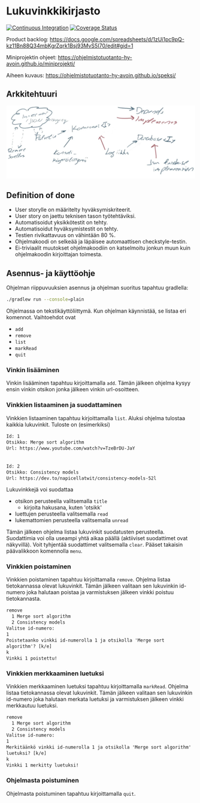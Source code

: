 # Lukuvinkkikirjasto

[![Continuous Integration][ci-img]][ci-url]
[![Coverage Status][coverage-img]][coverage-url]

Product backlog:
<https://docs.google.com/spreadsheets/d/1zUi1pc9pQ-kz11Bn88Q34mbKgrZqrk1Bsj93MvS5I70/edit#gid=1>

Miniprojektin ohjeet: <https://ohjelmistotuotanto-hy-avoin.github.io/miniprojekti/>

Aiheen kuvaus: <https://ohjelmistotuotanto-hy-avoin.github.io/speksi/>

## Arkkitehtuuri

![arkkitehtuuri](docs/arkkitehtuuri.jpg)

## Definition of done

- User storylle on määritelty hyväksymiskriteerit.
- User story on jaettu teknisen tason työtehtäviksi.
- Automatisoidut yksikkötestit on tehty.
- Automatisoidut hyväksymistestit on tehty.
- Testien rivikattavuus on vähintään 80 %.
- Ohjelmakoodi on selkeää ja läpäisee automaattisen checkstyle-testin.
- Ei-triviaalit muutokset ohjelmakoodiin on katselmoitu jonkun muun kuin
  ohjelmakoodin kirjoittajan toimesta.

## Asennus- ja käyttöohje

Ohjelman riippuvuuksien asennus ja ohjelman suoritus tapahtuu gradlella:

```bash
./gradlew run --console=plain
```

Ohjelmassa on tekstikäyttöliittymä. Kun ohjelman käynnistää, se listaa eri komennot. Vaihtoehdot ovat

- `add`
- `remove`
- `list`
- `markRead`
- `quit`

### Vinkin lisääminen

Vinkin lisääminen tapahtuu kirjoittamalla `add`. Tämän jälkeen ohjelma kysyy ensin vinkin otsikon jonka jälkeen vinkin url-osoitteen.

### Vinkkien listaaminen ja suodattaminen

Vinkkien listaaminen tapahtuu kirjoittamalla `list`. Aluksi ohjelma tulostaa kaikkia lukuvinkit. 
Tuloste on (esimerkiksi)

```text
Id: 1
Otsikko: Merge sort algorithm
Url: https://www.youtube.com/watch?v=TzeBrDU-JaY


Id: 2
Otsikko: Consistency models
Url: https://dev.to/napicellatwit/consistency-models-52l
```
Lukuvinkkejä voi suodattaa
  - otsikon perusteella valitsemalla `title`
    - kirjoita hakusana, kuten 'otsikk'
  - luettujen perusteella valitsemalla `read`
  - lukemattomien perusteella valitsemalla `unread`

Tämän jälkeen ohjelma listaa lukuvinkit suodatusten perusteella. Suodattimia voi olla useampi yhtä aikaa päällä (aktiiviset suodattimet ovat näkyvillä). Voit tyhjentää suodattimet valitsemalla `clear`. Pääset takaisin päävalikkoon komennolla `menu`.


### Vinkkien poistaminen

Vinkkien poistaminen tapahtuu kirjoittamalla `remove`. Ohjelma listaa
tietokannassa olevat lukuvinkit. Tämän jälkeen valitaan sen lukuvinkin id-numero
joka halutaan poistaa ja varmistuksen jälkeen vinkki poistuu tietokannasta.

```text
remove
  1 Merge sort algorithm
  2 Consistency models
Valitse id-numero:
1
Poistetaanko vinkki id-numerolla 1 ja otsikolla 'Merge sort algorithm'? [k/e]
k
Vinkki 1 poistettu!
```
### Vinkkien merkkaaminen luetuksi
Vinkkien merkkaaminen luetuksi tapahtuu kirjoittamalla `markRead`. Ohjelma listaa
tietokannassa olevat lukuvinkit. Tämän jälkeen valitaan sen lukuvinkin id-numero
joka halutaan merkata luetuksi ja varmistuksen jälkeen vinkki merkkautuu luetuksi.


```text
remove
  1 Merge sort algorithm
  2 Consistency models
Valitse id-numero:
1
Merkitäänkö vinkki id-numerolla 1 ja otsikolla 'Merge sort algorithm' luetuksi? [k/e]
k
Vinkki 1 merkitty luetuksi!
```



### Ohjelmasta poistuminen

Ohjelmasta poistuminen tapahtuu kirjoittamalla `quit`.

[ci-img]: https://github.com/ahojukka5/lukuvinkkikirjasto/actions/workflows/gradle.yml/badge.svg
[ci-url]: https://github.com/ahojukka5/lukuvinkkikirjasto/actions?query=workflow%3ACI+branch%3Amaster
[coverage-img]: https://coveralls.io/repos/github/ahojukka5/lukuvinkkikirjasto/badge.svg?branch=master
[coverage-url]: https://coveralls.io/github/ahojukka5/lukuvinkkikirjasto?branch=master
